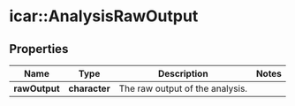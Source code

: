 # icar::AnalysisRawOutput


## Properties

Name | Type | Description | Notes
------------ | ------------- | ------------- | -------------
**rawOutput** | **character** | The raw output of the analysis. | 


